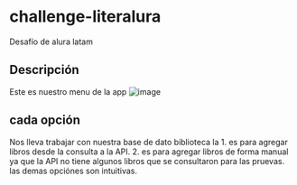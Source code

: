 # challenge-literalura
Desafío de alura latam 
## Descripción
Este es nuestro menu de la app
![image](https://github.com/user-attachments/assets/e3702069-6358-42e9-aaf2-8bff57cff995)

## cada opción
Nos lleva trabajar con nuestra base de dato biblioteca
la 1. es para agregar libros desde la consulta a la API.
2. es para agregar libros de forma manual ya que la API no tiene algunos libros que se consultaron para las pruevas.
las demas opciónes son intuitivas.

